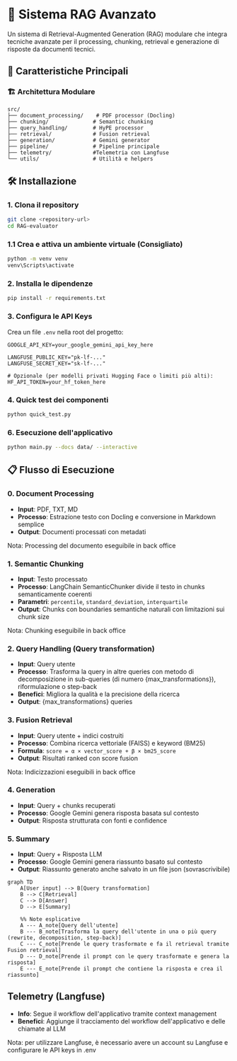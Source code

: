 # 🚀 Sistema RAG Avanzato

Un sistema di Retrieval-Augmented Generation (RAG) modulare che integra tecniche avanzate per il processing, chunking, retrieval e generazione di risposte da documenti tecnici.

## 🎯 Caratteristiche Principali
### 🏗️ Architettura Modulare
```
src/
├── document_processing/    # PDF processor (Docling)
├── chunking/              # Semantic chunking
├── query_handling/        # HyPE processor
├── retrieval/             # Fusion retrieval
├── generation/            # Gemini generator
├── pipeline/              # Pipeline principale
├── telemetry/             #Telemetria con Langfuse
└── utils/                 # Utilità e helpers
```

## 🛠️ Installazione

### 1. Clona il repository
```bash
git clone <repository-url>
cd RAG-evaluator
```

### 1.1 Crea e attiva un ambiente virtuale (Consigliato)
```bash
python -m venv venv
venv\Scripts\activate
```

### 2. Installa le dipendenze
```bash
pip install -r requirements.txt
```

### 3. Configura le API Keys
Crea un file `.env` nella root del progetto:
```env
GOOGLE_API_KEY=your_google_gemini_api_key_here

LANGFUSE_PUBLIC_KEY="pk-lf-..."
LANGFUSE_SECRET_KEY="sk-lf-..."

# Opzionale (per modelli privati Hugging Face o limiti più alti):
HF_API_TOKEN=your_hf_token_here
```

### 4. Quick test dei componenti
```bash
python quick_test.py
```

### 6. Esecuzione dell'applicativo
```bash
python main.py --docs data/ --interactive
```

## 📋 Flusso di Esecuzione

### 0. Document Processing
- **Input**: PDF, TXT, MD
- **Processo**: Estrazione testo con Docling e conversione in Markdown semplice
- **Output**: Documenti processati con metadati

Nota: Processing del documento eseguibile in back office 

### 1. Semantic Chunking
- **Input**: Testo processato
- **Processo**: LangChain SemanticChunker divide il testo in chunks semanticamente coerenti
- **Parametri**: `percentile`, `standard_deviation`, `interquartile`
- **Output**: Chunks con boundaries semantiche naturali con limitazioni sui chunk size

Nota: Chunking eseguibile in back office

### 2. Query Handling (Query transformation)
- **Input**: Query utente
- **Processo**: Trasforma la query in altre queries con metodo di decomposizione in sub-queries (di numero {max_transformations}), riformulazione o step-back
- **Benefici**: Migliora la qualità e la precisione della ricerca
- **Output**: {max_transformations} queries

### 3. Fusion Retrieval
- **Input**: Query utente + indici costruiti
- **Processo**: Combina ricerca vettoriale (FAISS) e keyword (BM25)
- **Formula**: `score = α × vector_score + β × bm25_score`
- **Output**: Risultati ranked con score fusion

Nota: Indicizzazioni eseguibili in back office

### 4. Generation
- **Input**: Query + chunks recuperati
- **Processo**: Google Gemini genera risposta basata sul contesto
- **Output**: Risposta strutturata con fonti e confidence

### 5. Summary
- **Input**: Query + Risposta LLM
- **Processo**: Google Gemini genera riassunto basato sul contesto
- **Output**: Riassunto generato anche salvato in un file json (sovrascrivibile)

```mermaid
graph TD
    A[User input] --> B[Query transformation]
    B --> C[Retrieval]
    C --> D[Answer]
    D --> E[Summary]

    %% Note esplicative
    A --- A_note[Query dell'utente]
    B --- B_note[Trasforma la query dell'utente in una o più query (rewrite, decomposition, step-back)]
    C --- C_note[Prende le query trasformate e fa il retrieval tramite Fusion retrieval]
    D --- D_note[Prende il prompt con le query trasformate e genera la risposta]
    E --- E_note[Prende il prompt che contiene la risposta e crea il riassunto]
```

## Telemetry (Langfuse)
- **Info**: Segue il workflow dell'applicativo tramite context management
- **Benefici**: Aggiunge il tracciamento del workflow dell'applicativo e delle chiamate al LLM

Nota: per utilizzare Langfuse, è necessario avere un account su Langfuse e configurare le API keys in .env